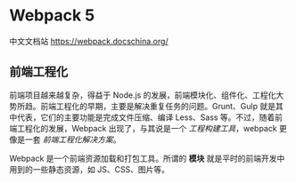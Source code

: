 # Webpack 5

中文文档站 https://webpack.docschina.org/

## 前端工程化

前端项目越来越复杂，得益于 Node.js 的发展，前端模块化、组件化、工程化大势所趋。前端工程化的早期，主要是解决重复任务的问题。Grunt、Gulp 就是其中代表，它们的主要功能是完成文件压缩、编译 Less、Sass 等。不过，随着前端工程化的发展，Webpack 出现了，与其说是一个 *工程构建工具*，webpack 更像是一套 *前端工程化解决方案*。

Webpack 是一个前端资源加载和打包工具。所谓的 **模块** 就是平时的前端开发中用到的一些静态资源，如 JS、CSS、图片等。



